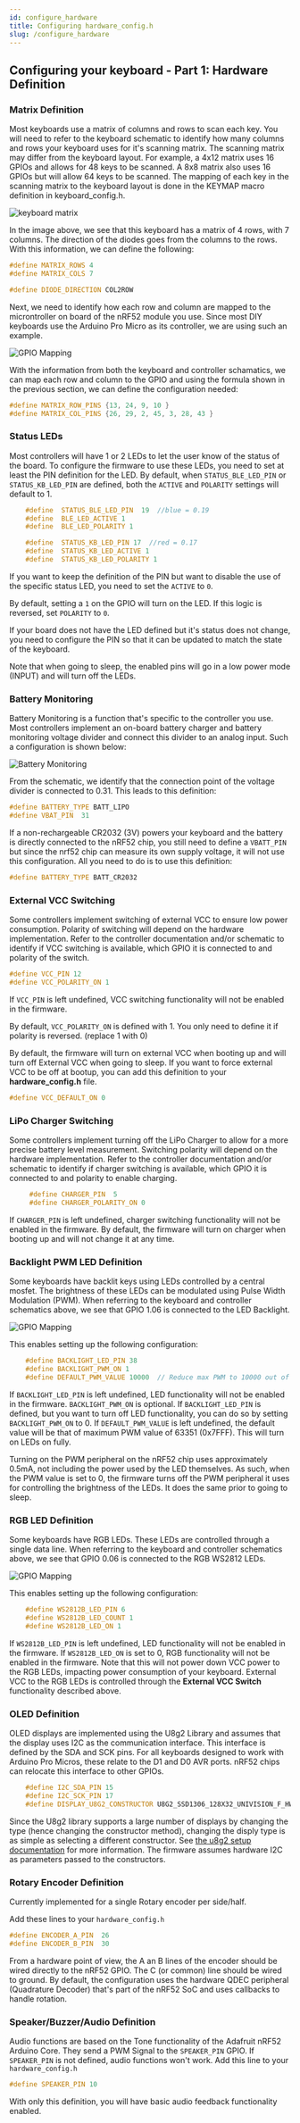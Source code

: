 ```yaml
---
id: configure_hardware
title: Configuring hardware_config.h
slug: /configure_hardware
---
```


## Configuring your keyboard - Part 1: Hardware Definition

### Matrix Definition

Most keyboards use a matrix of columns and rows to scan each key.  You will need to refer to the keyboard schematic to identify how many columns and rows your keyboard uses for it's scanning matrix.  The scanning matrix may differ from the keyboard layout.  For example, a 4x12 matrix uses 16 GPIOs and allows for 48 keys to be scanned.  A 8x8 matrix also uses 16 GPIOs but will allow 64 keys to be scanned.  The mapping of each key in the scanning matrix to the keyboard layout is done in the KEYMAP macro definition in keyboard_config.h.

![keyboard matrix](http://bluemicro.jpconstantineau.com/img/keyboardmatrix.png)

In the image above, we see that this keyboard has a matrix of 4 rows, with 7 columns.  The direction of the diodes goes from the columns to the rows.  With this information, we can define the following:

``` c++
#define MATRIX_ROWS 4
#define MATRIX_COLS 7

#define DIODE_DIRECTION COL2ROW
```

Next, we need to identify how each row and column are mapped to the microntroller on board of the nRF52 module you use.  Since most DIY keyboards use the Arduino Pro Micro as its controller, we are using such an example.

![GPIO Mapping](http://bluemicro.jpconstantineau.com/img/gpiomapping.png)

With the information from both the keyboard and controller schamatics, we can map each row and column to the GPIO and using the formula shown in the previous section, we can define the configuration needed: 

``` c++
#define MATRIX_ROW_PINS {13, 24, 9, 10 }
#define MATRIX_COL_PINS {26, 29, 2, 45, 3, 28, 43 }
```

### Status LEDs

Most controllers will have 1 or 2 LEDs to let the user know of the status of the board.  To configure the firmware to use these LEDs, you need to set at least the PIN definition for the LED. 
By default, when `STATUS_BLE_LED_PIN` or `STATUS_KB_LED_PIN` are defined, both the `ACTIVE` and `POLARITY` settings will default to 1.

``` c++
	#define  STATUS_BLE_LED_PIN  19  //blue = 0.19
	#define  BLE_LED_ACTIVE 1
	#define  BLE_LED_POLARITY 1

	#define  STATUS_KB_LED_PIN 17  //red = 0.17
	#define  STATUS_KB_LED_ACTIVE 1
	#define  STATUS_KB_LED_POLARITY 1
```
If you want to keep the definition of the PIN but want to disable the use of the specific status LED, you need to set the `ACTIVE` to `0`.  

By default, setting a `1` on the GPIO will turn on the LED.  If this logic is reversed, set `POLARITY` to `0`.

If your board does not have the LED defined but it's status does not change, you need to configure the PIN so that it can be updated to match the state of the keyboard.

Note that when going to sleep, the enabled pins will go in a low power mode (INPUT) and will turn off the LEDs.


### Battery Monitoring

Battery Monitoring is a function that's specific to the controller you use.  Most controllers implement an on-board battery charger and battery monitoring voltage divider and connect this divider to an analog input.  Such a configuration is shown below:

![Battery Monitoring](http://bluemicro.jpconstantineau.com/img/batterymonitoring.png)

From the schematic, we identify that the connection point of the voltage divider is connected to 0.31. This leads to this definition:

``` c++
#define BATTERY_TYPE BATT_LIPO
#define VBAT_PIN  31
```

If a non-rechargeable CR2032 (3V) powers your keyboard and the battery is directly connected to the nRF52 chip, you still need to define a `VBATT_PIN`  but since the nrf52 chip can measure its own supply voltage, it will not use this configuration. All you need to do is to use this definition:

``` c++
#define BATTERY_TYPE BATT_CR2032
```

### External VCC Switching

Some controllers implement switching of external VCC to ensure low power consumption.  Polarity of switching will depend on the hardware implementation.  Refer to the controller documentation and/or schematic to identify if VCC switching is available, which GPIO it is connected to and polarity of the switch.

``` c++
#define VCC_PIN 12
#define VCC_POLARITY_ON 1
```
If `VCC_PIN` is left undefined, VCC switching functionality will not be enabled in the firmware.

By default, `VCC_POLARITY_ON` is defined with 1. You only need to define it if polarity is reversed. (replace 1 with 0)

By default, the firmware will turn on external VCC when booting up and will turn off External VCC when going to sleep.  If you want to force external VCC to be off at bootup, you can add this definition to your __hardware_config.h__ file.

``` c++
#define VCC_DEFAULT_ON 0
```

### LiPo Charger Switching

Some controllers implement turning off the LiPo Charger to allow for a more precise battery level measurement.  Switching polarity will depend on the hardware implementation.  Refer to the controller documentation and/or schematic to identify if charger switching is available, which GPIO it is connected to and polarity to enable charging.

``` c++
     #define CHARGER_PIN  5
     #define CHARGER_POLARITY_ON 0
```
If `CHARGER_PIN` is left undefined, charger switching functionality will not be enabled in the firmware. By default, the firmware will turn on charger when booting up and will not change it at any time.


### Backlight PWM LED Definition

Some keyboards have backlit keys using LEDs controlled by a central mosfet.  The brightness of these LEDs can be modulated using Pulse Width Modulation (PWM). When referring to the keyboard and controller schematics above, we see that GPIO 1.06 is connected to the LED Backlight.

 ![GPIO Mapping](http://bluemicro.jpconstantineau.com/img/gpiomapping.png)

This enables setting up the following configuration:

``` c++
	#define BACKLIGHT_LED_PIN 38
	#define BACKLIGHT_PWM_ON 1 
    #define DEFAULT_PWM_VALUE 10000  // Reduce max PWM to 10000 out of 63351 (0x7FFF)
```
If `BACKLIGHT_LED_PIN` is left undefined, LED functionality will not be enabled in the firmware.
`BACKLIGHT_PWM_ON` is optional. If `BACKLIGHT_LED_PIN` is defined, but you want to turn off LED functionality, you can do so by setting `BACKLIGHT_PWM_ON` to 0.
If `DEFAULT_PWM_VALUE` is left undefined, the default value will be that of maximum PWM value of 63351 (0x7FFF).  This will turn on LEDs on fully.

Turning on the PWM peripheral on the nRF52 chip uses approximately 0.5mA, not including the power used by the LED themselves.  As such, when the PWM value is set to 0, the firmware turns off the PWM peripheral it uses for controlling the brightness of the LEDs. It does the same prior to going to sleep. 


### RGB LED Definition

Some keyboards have RGB LEDs.  These LEDs are controlled through a single data line. When referring to the keyboard and controller schematics above, we see that GPIO 0.06 is connected to the RGB WS2812 LEDs.

 ![GPIO Mapping](http://bluemicro.jpconstantineau.com/img/gpiomapping.png)

This enables setting up the following configuration:

``` c++
	#define WS2812B_LED_PIN 6
	#define WS2812B_LED_COUNT 1
	#define WS2812B_LED_ON 1 
```

If `WS2812B_LED_PIN` is left undefined, LED functionality will not be enabled in the firmware.
If `WS2812B_LED_ON` is set to 0, RGB functionality will not be enabled in the firmware. Note that this will not power down VCC power to the RGB LEDs, impacting power consumption of your keyboard.  External VCC to the RGB LEDs is controlled through the __External VCC Switch__ functionality described above.

### OLED Definition

OLED displays are implemented using the U8g2 Library and assumes that the display uses I2C as the communication interface.  This interface is defined by the SDA and SCK pins.  For all keyboards designed to work with Arduino Pro Micros, these relate to the D1 and D0 AVR ports. nRF52 chips can relocate this interface to other GPIOs.

``` c++
    #define I2C_SDA_PIN 15
    #define I2C_SCK_PIN 17
	#define DISPLAY_U8G2_CONSTRUCTOR U8G2_SSD1306_128X32_UNIVISION_F_HW_I2C // see https://github.com/olikraus/u8g2/wiki/u8g2setupcpp for reference
```

Since the U8g2 library supports a large number of displays by changing the type (hence changing the constructor method), changing the disply type is as simple as selecting a different constructor.  See [the u8g2 setup documentation](https://github.com/olikraus/u8g2/wiki/u8g2setupcpp) for more information.  The firmware assumes hardware I2C as parameters passed to the constructors.


### Rotary Encoder Definition

Currently implemented for a single Rotary encoder per side/half.

Add these lines to your `hardware_config.h`

``` c++
#define ENCODER_A_PIN  26 
#define ENCODER_B_PIN  30 
```

From a hardware point of view, the A an B lines of the encoder should be wired directly to the nRF52 GPIO. The C (or common) line should be wired to ground. By default, the configuration uses the hardware QDEC peripheral (Quadrature Decoder) that's part of the nRF52 SoC and uses callbacks to handle rotation.


### Speaker/Buzzer/Audio Definition

Audio functions are based on the Tone functionality of the Adafruit nRF52 Arduino Core.  They send a PWM Signal to the `SPEAKER_PIN` GPIO.  If `SPEAKER_PIN` is not defined, audio functions won't work.   Add this line to your `hardware_config.h`

``` c++
#define SPEAKER_PIN 10
```

With only this definition, you will have basic audio feedback functionality enabled.